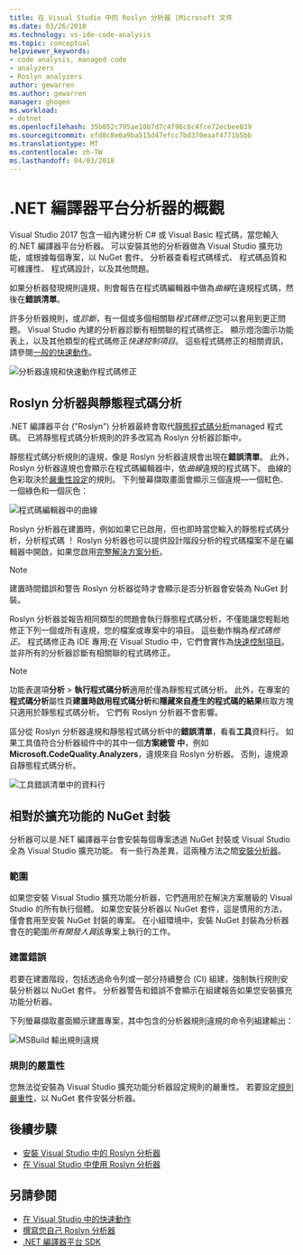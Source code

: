 ```yaml
---
title: 在 Visual Studio 中的 Roslyn 分析器 |Microsoft 文件
ms.date: 03/26/2018
ms.technology: vs-ide-code-analysis
ms.topic: conceptual
helpviewer_keywords:
- code analysis, managed code
- analyzers
- Roslyn analyzers
author: gewarren
ms.author: gewarren
manager: ghogen
ms.workload:
- dotnet
ms.openlocfilehash: 35b052c795ae10b7d7c4f96c8c4fce72ecbee839
ms.sourcegitcommit: efd8c8e0a9ba515d47efcc7bd370eaaf4771b5bb
ms.translationtype: MT
ms.contentlocale: zh-TW
ms.lasthandoff: 04/03/2018
---
```

# <a name="overview-of-net-compiler-platform-analyzers"></a>.NET 編譯器平台分析器的概觀

Visual Studio 2017 包含一組內建分析 C# 或 Visual Basic 程式碼，當您輸入的.NET 編譯器平台分析器。 可以安裝其他的分析器做為 Visual Studio 擴充功能，或根據每個專案，以 NuGet 套件。 分析器查看程式碼樣式、 程式碼品質和可維護性、 程式碼設計，以及其他問題。

如果分析器發現規則違規，則會報告在程式碼編輯器中做為*曲線*在違規程式碼，然後在**錯誤清單**。

許多分析器規則，或*診斷*，有一個或多個相關聯*程式碼修正*您可以套用到更正問題。 Visual Studio 內建的分析器診斷有相關聯的程式碼修正。 顯示燈泡圖示功能表上，以及其他類型的程式碼修正*快速控制項目*。 這些程式碼修正的相關資訊，請參閱[一般的快速動作](../ide/common-quick-actions.md)。

![分析器違規和快速動作程式碼修正](../code-quality/media/built-in-analyzer-code-fix.png)

## <a name="roslyn-analyzers-vs-static-code-analysis"></a>Roslyn 分析器與靜態程式碼分析

.NET 編譯器平台 ("Roslyn") 分析器最終會取代[靜態程式碼分析](../code-quality/code-analysis-for-managed-code-overview.md)managed 程式碼。 已將靜態程式碼分析規則的許多改寫為 Roslyn 分析器診斷中。

靜態程式碼分析規則的違規，像是 Roslyn 分析器違規會出現在**錯誤清單**。 此外，Roslyn 分析器違規也會顯示在程式碼編輯器中，依*曲線*違規的程式碼下。 曲線的色彩取決於[嚴重性設定](../code-quality/use-roslyn-analyzers.md#rule-severity)的規則。 下列螢幕擷取畫面會顯示三個違規&mdash;一個紅色、 一個綠色和一個灰色：

![程式碼編輯器中的曲線](media/diagnostics-severity-colors.png)

Roslyn 分析器在建置時，例如如果它已啟用，但也即時當您輸入的靜態程式碼分析，分析程式碼 ！ Roslyn 分析器也可以提供設計階段分析的程式碼檔案不是在編輯器中開啟，如果您啟用[完整解決方案分析](../code-quality/how-to-enable-and-disable-full-solution-analysis-for-managed-code.md#to-toggle-full-solution-analysis)。

> [!NOTE]
> 建置時間錯誤和警告 Roslyn 分析器從時才會顯示是否分析器會安裝為 NuGet 封裝。

Roslyn 分析器並報告相同類型的問題會執行靜態程式碼分析，不僅能讓您輕鬆地修正下列一個或所有違規，您的檔案或專案中的項目。 這些動作稱為*程式碼修正*。 程式碼修正為 IDE 專用;在 Visual Studio 中，它們會實作為[快速控制項目](../ide/quick-actions.md)。 並非所有的分析器診斷有相關聯的程式碼修正。

> [!NOTE]
> 功能表選項**分析** > **執行程式碼分析**適用於僅為靜態程式碼分析。 此外，在專案的**程式碼分析**屬性頁**建置時啟用程式碼分析**和**隱藏來自產生的程式碼的結果**核取方塊只適用於靜態程式碼分析。 它們有 Roslyn 分析器不會影響。

區分從 Roslyn 分析器違規和靜態程式碼分析中的**錯誤清單**，看看**工具**資料行。 如果工具值符合分析器組件中的其中一個**方案總管 中**，例如**Microsoft.CodeQuality.Analyzers**，違規來自 Roslyn 分析器。 否則，違規源自靜態程式碼分析。

![工具錯誤清單中的資料行](media/code-analysis-tool-in-error-list.png)

## <a name="nuget-package-vs-extension"></a>相對於擴充功能的 NuGet 封裝

分析器可以是.NET 編譯器平台會安裝每個專案透過 NuGet 封裝或 Visual Studio 全為 Visual Studio 擴充功能。 有一些行為差異，這兩種方法之間[安裝分析器](../code-quality/install-roslyn-analyzers.md)。

### <a name="scope"></a>範圍

如果您安裝 Visual Studio 擴充功能分析器，它們適用於在解決方案層級的 Visual Studio 的所有執行個體。 如果您安裝分析器以 NuGet 套件，這是慣用的方法，僅會套用至安裝 NuGet 封裝的專案。 在小組環境中，安裝 NuGet 封裝為分析器會在的範圍*所有開發人員*該專案上執行的工作。

### <a name="build-errors"></a>建置錯誤

若要在建置階段，包括透過命令列或一部分持續整合 (CI) 組建，強制執行規則安裝分析器以 NuGet 套件。 分析器警告和錯誤不會顯示在組建報告如果您安裝擴充功能分析器。

下列螢幕擷取畫面顯示建置專案，其中包含的分析器規則違規的命令列組建輸出：

![MSBuild 輸出規則違規](media/command-line-build-analyzers.png)

### <a name="rule-severity"></a>規則的嚴重性

您無法從安裝為 Visual Studio 擴充功能分析器設定規則的嚴重性。 若要設定[規則嚴重性](../code-quality/use-roslyn-analyzers.md#rule-severity)，以 NuGet 套件安裝分析器。

## <a name="next-steps"></a>後續步驟

- [安裝 Visual Studio 中的 Roslyn 分析器](../code-quality/install-roslyn-analyzers.md)
- [在 Visual Studio 中使用 Roslyn 分析器](../code-quality/use-roslyn-analyzers.md)

## <a name="see-also"></a>另請參閱

- [在 Visual Studio 中的快速動作](../ide/quick-actions.md)
- [撰寫您自己 Roslyn 分析器](../extensibility/getting-started-with-roslyn-analyzers.md)
- [.NET 編譯器平台 SDK](/dotnet/csharp/roslyn-sdk/)